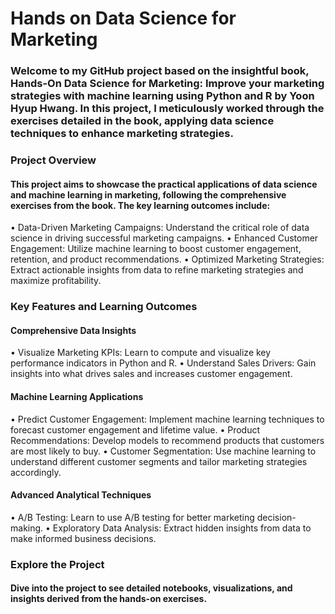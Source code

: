 # Hands on Data Science for Marketing
### Welcome to my GitHub project based on the insightful book, Hands-On Data Science for Marketing: Improve your marketing strategies with machine learning using Python and R by Yoon Hyup Hwang. In this project, I meticulously worked through the exercises detailed in the book, applying data science techniques to enhance marketing strategies.  

### Project Overview
#### This project aims to showcase the practical applications of data science and machine learning in marketing, following the comprehensive exercises from the book. The key learning outcomes include:
• Data-Driven Marketing Campaigns: Understand the critical role of data science in driving successful marketing campaigns.
• Enhanced Customer Engagement: Utilize machine learning to boost customer engagement, retention, and product recommendations.
• Optimized Marketing Strategies: Extract actionable insights from data to refine marketing strategies and maximize profitability.
### Key Features and Learning Outcomes
#### Comprehensive Data Insights
• Visualize Marketing KPIs: Learn to compute and visualize key performance indicators in Python and R.
• Understand Sales Drivers: Gain insights into what drives sales and increases customer engagement.
#### Machine Learning Applications
• Predict Customer Engagement: Implement machine learning techniques to forecast customer engagement and lifetime value.
• Product Recommendations: Develop models to recommend products that customers are most likely to buy.
• Customer Segmentation: Use machine learning to understand different customer segments and tailor marketing strategies accordingly.
#### Advanced Analytical Techniques
• A/B Testing: Learn to use A/B testing for better marketing decision-making.
• Exploratory Data Analysis: Extract hidden insights from data to make informed business decisions.

### Explore the Project
#### Dive into the project to see detailed notebooks, visualizations, and insights derived from the hands-on exercises.

